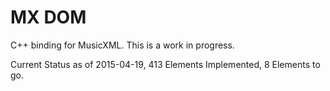 MX DOM
=======

C++ binding for MusicXML.  This is a work in progress.

Current Status as of 2015-04-19, 413 Elements Implemented, 8 Elements to go.
